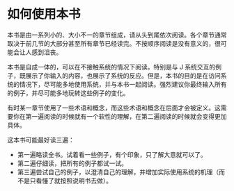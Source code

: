 # 如何使用本书

本书是由一系列小的、大小不一的章节组成，请从头到尾依次阅读。各个章节通常取决于前几节的大部分甚至所有章节已经读完。不按顺序阅读是没有意义的，很可能会让人感到沮丧。

本书是自成一体的，可以在不接触系统的情况下阅读。特别是与 J 系统交互的例子，既展示了你输入的内容，也展示了系统的反应。但是，本书的目的是在访问系统的情况下，尽可能多地使用系统，并与本书一起阅读。强烈建议你最终输入所有的例子，并尽可能多地玩转这些例子的变化。

有时某一章节使用了一些术语和概念，而这些术语和概念在后面才会被定义。这需要你在第一遍阅读的时候就有一个软性的理解，在第二遍阅读的时候就会变得更加具体。

这本书可能最好读三遍：

* 第一遍略读全书。试着看一些例子，有个印象，只了解大意就可以了。
* 第二遍仔细读，把所有的例子都试一试。
* 第三遍尝试自己的例子，以澄清自己的理解，并增加实际使用系统的机理（而不是只看懂了就按照说明书去做）。

